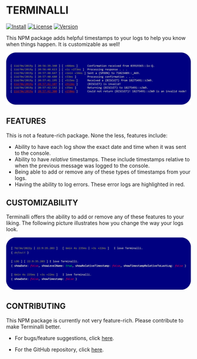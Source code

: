 # TERMINALLI

[![Install](https://img.shields.io/badge/INSTALL-npm%20i%20termialli-ff0000.svg?style=flat-square&logo=npm)](https://www.npmjs.com/package/terminalli)
[![License](https://img.shields.io/github/license/Benjalaazshah/Terminalli?color=008000&label=LICENSE&style=flat-square)](./LICENSE)
[![Version](https://img.shields.io/npm/v/terminalli?color=ff8000&label=VERSION&style=flat-square)](./CHANGELOG.md)

This NPM package adds helpful timestamps to your logs to help you know when things happen. It is customizable as well!

![Terminalli Example Image](./media/terminalli_example_image.png)

## FEATURES

This is not a feature-rich package. None the less, features include:

-   Ability to have each log show the exact date and time when it was sent to the console.
-   Ability to have _relative_ timestamps. These include timestamps relative to when the previous message was logged to the console.
-   Being able to add or remove any of these types of timestamps from your logs.
-   Having the ability to log errors. These error logs are highlighted in red.

## CUSTOMIZABILITY

Terminalli offers the ability to add or remove any of these features to your liking. The following picture illustrates how you change the way your logs look.

![Terminalli Customizability Example Image](./media/terminalli_customizability_example_image.png)

## CONTRIBUTING

This NPM package is currently not very feature-rich. Please contribute to make Terminalli better.

-   For bugs/feature suggestions, click [here](https://github.com/Benjalaazshah/Terminalli/issues).

-   For the GitHub repository, click [here](https://github.com/Benjalaazshah/Terminalli).

